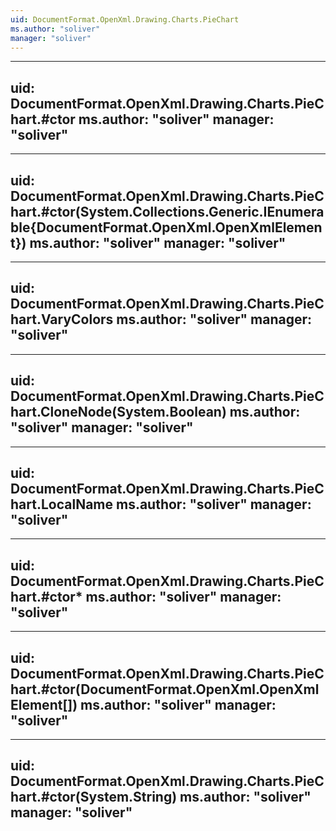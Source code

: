 ```yaml
---
uid: DocumentFormat.OpenXml.Drawing.Charts.PieChart
ms.author: "soliver"
manager: "soliver"
---
```


---
uid: DocumentFormat.OpenXml.Drawing.Charts.PieChart.#ctor
ms.author: "soliver"
manager: "soliver"
---

---
uid: DocumentFormat.OpenXml.Drawing.Charts.PieChart.#ctor(System.Collections.Generic.IEnumerable{DocumentFormat.OpenXml.OpenXmlElement})
ms.author: "soliver"
manager: "soliver"
---

---
uid: DocumentFormat.OpenXml.Drawing.Charts.PieChart.VaryColors
ms.author: "soliver"
manager: "soliver"
---

---
uid: DocumentFormat.OpenXml.Drawing.Charts.PieChart.CloneNode(System.Boolean)
ms.author: "soliver"
manager: "soliver"
---

---
uid: DocumentFormat.OpenXml.Drawing.Charts.PieChart.LocalName
ms.author: "soliver"
manager: "soliver"
---

---
uid: DocumentFormat.OpenXml.Drawing.Charts.PieChart.#ctor*
ms.author: "soliver"
manager: "soliver"
---

---
uid: DocumentFormat.OpenXml.Drawing.Charts.PieChart.#ctor(DocumentFormat.OpenXml.OpenXmlElement[])
ms.author: "soliver"
manager: "soliver"
---

---
uid: DocumentFormat.OpenXml.Drawing.Charts.PieChart.#ctor(System.String)
ms.author: "soliver"
manager: "soliver"
---
